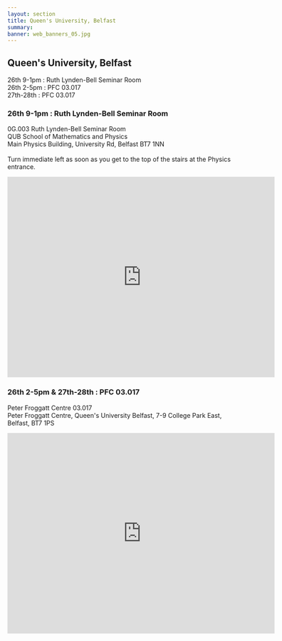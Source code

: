 ```yaml
---
layout: section
title: Queen's University, Belfast
summary: 
banner: web_banners_05.jpg
---
```



## Queen's University, Belfast

26th 9-1pm : Ruth Lynden-Bell Seminar Room<br />
26th 2-5pm : PFC 03.017<br />
27th-28th : PFC 03.017<br />



### 26th 9-1pm : Ruth Lynden-Bell Seminar Room
0G.003 Ruth Lynden-Bell Seminar Room<br />
QUB School of Mathematics and Physics<br />
Main Physics Building, University Rd, Belfast BT7 1NN<br />
<br />
Turn immediate left as soon as you get to the top of the stairs at the Physics entrance.

<iframe src="https://www.google.com/maps/embed?pb=!1m14!1m8!1m3!1d866.4112683167845!2d-5.934632614616878!3d54.584064786300544!3m2!1i1024!2i768!4f13.1!3m3!1m2!1s0x4861091566373413%3A0xb9a5a512590504!2sQUB%20School%20of%20Mathematics%20and%20Physics!5e1!3m2!1sen!2suk!4v1732557747296!5m2!1sen!2suk" width="600" height="450" style="border:0;" allowfullscreen="" loading="lazy" referrerpolicy="no-referrer-when-downgrade"></iframe>

### 26th 2-5pm  & 27th-28th : PFC 03.017

Peter Froggatt Centre 03.017<br />
Peter Froggatt Centre, Queen's University Belfast, 7-9 College Park East, Belfast, BT7 1PS

<iframe src="https://www.google.com/maps/embed?pb=!1m18!1m12!1m3!1d2336.1793090380042!2d-5.936051523164216!3d54.58469917267424!2m3!1f0!2f0!3f0!3m2!1i1024!2i768!4f13.1!3m3!1m2!1s0x486108efde6570dd%3A0x9ed1910675dd5799!2sPeter%20Froggatt%20Centre!5e1!3m2!1sen!2suk!4v1727787049342!5m2!1sen!2suk" width="600" height="450" style="border:0;" allowfullscreen="" loading="lazy" referrerpolicy="no-referrer-when-downgrade"></iframe>
